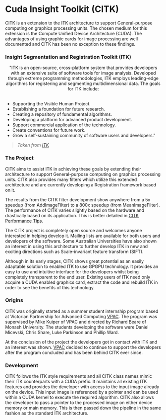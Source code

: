# Cuda Insight Toolkit (CITK) #

CITK is an extension to the ITK architecture to support General-purpose computing on graphics processing units. The chosen medium for this extension is the Compute Unified Device Architecture (CUDA). The advantages of using graphic cards for image processing are well documented and CITK has been no exception to these findings.

### Insight Segmentation and Registration Toolkit (ITK) ###

<p align='center'>
"ITK is an open-source, cross-platform system that provides developers with an extensive suite of software tools for image analysis.  Developed through extreme programming methodologies, ITK employs leading-edge algorithms for registering and segmenting multidimensional data. The goals for ITK include:<br>
<br>
<ul><li>Supporting the Visible Human Project.<br>
</li><li>Establishing a foundation for future research.<br>
</li><li>Creating a repository of fundamental algorithms.<br>
</li><li>Developing a platform for advanced product development.<br>
</li><li>Support commercial application of the technology.<br>
</li><li>Create conventions for future work.<br>
</li><li>Grow a self-sustaining community of software users and developers."</li></ul>

<blockquote><i>Taken from <a href='http://itk.org'>ITK</a></i> </p></blockquote>

### The Project ###

CITK aims to assist ITK in achieving these goals by extending their architecture to support General-purpose computing on graphics processing units. CITK also provides many filters which utilize this extended architecture and are currently developing a Registration framework based on it.

The results from the CITK filter development show anywhere from a 5x speedup (from AddImageFilter) to a 800x speedup (from MeanImageFilter). The performance of CITK varies slightly based on the hardware and drastically based on its application. This is better detailed in [CITK Performance Tips](CITKPerformanceTips.md).

The CITK project is completely open source and welcomes anyone interested in helping develop it. Mailing lists are available for both users and developers of the software. Some Australian Universities have also shown an interest in using this architecture to further develop ITK in new and exciting directions such as Scale-invariant feature transform (SIFT).

Although in its early stages, CITK shows great potential as an easily adaptable solution to enabled ITK to use GPGPU technology. It provides an easy to use and intuitive interface for the developers whilst being completely transparent to the end user. Existing users of ITK need only acquire a CUDA enabled graphics card, extract the code and rebuild ITK in order to see the benefits of this technology.

### Origins ###

CITK was originally started as a summer student internship program based at Victorian Partnership for Advanced Computing [VPAC](http://www.vpac.org). The program was supervised by Mike Kuiper of VPAC and directed by Richard Beare of Monash University. The students developing the software were Daniel Micevski, Chris Share, Luke Parkinson and Phillip Ward.

At the conclusion of the project the developers got in contact with ITK and an interest was shown. [VPAC](http://www.vpac.org) decided to continue to support the developers after the program concluded and has been behind CITK ever since.

### Development ###

CITK follows the ITK style requirements and all CITK class names mimic their ITK counterparts with a CUDA prefix. It maintains all existing ITK features and provides the developer with access to the input image already on the device. This input image is referenced by a pointer and can be used within a CUDA kernel to execute the required algorithm. CITK also allows the developer to pass a pointer to the processed image on either device memory or main memory. This is then passed down the pipeline in the same fashion as the standard ITK architecture.
